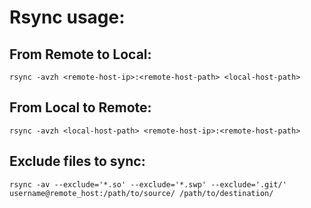 # Rsync usage:

## From Remote to Local:
  `rsync -avzh <remote-host-ip>:<remote-host-path> <local-host-path>`

## From Local to Remote:
  `rsync -avzh <local-host-path> <remote-host-ip>:<remote-host-path>`

## Exclude files to sync:
  `rsync -av --exclude='*.so' --exclude='*.swp' --exclude='.git/' username@remote_host:/path/to/source/ /path/to/destination/`

